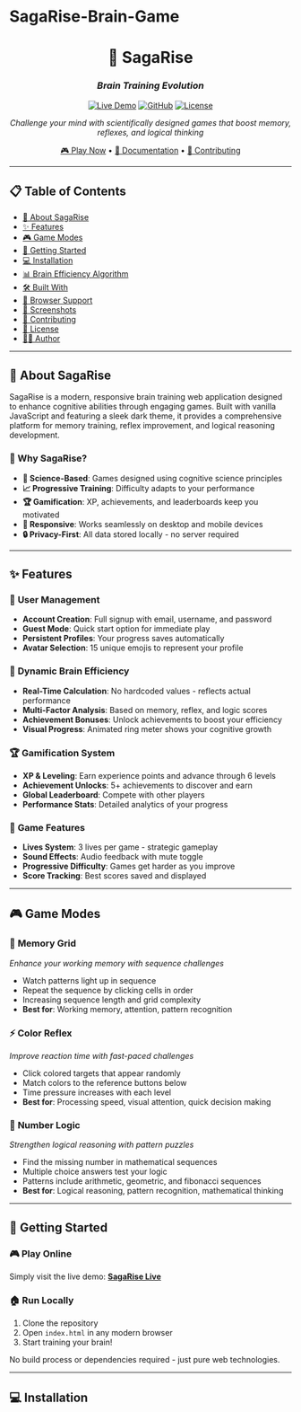 # SagaRise-Brain-Game
<div align="center">
  
# 🧠 SagaRise
### *Brain Training Evolution*

[![Live Demo](https://img.shields.io/badge/Live-Demo-brightgreen?style=for-the-badge)](https://saga9596.github.io/sagarise-brain-training)
[![GitHub](https://img.shields.io/badge/GitHub-Repository-blue?style=for-the-badge)](https://github.com/saga9596/sagarise-brain-training)
[![License](https://img.shields.io/badge/License-MIT-yellow?style=for-the-badge)](LICENSE)

*Challenge your mind with scientifically designed games that boost memory, reflexes, and logical thinking*

[🎮 Play Now](https://YOUR_USERNAME.github.io/sagarise-brain-training) • [📖 Documentation](#documentation) • [🤝 Contributing](#contributing)

</div>

---

## 📋 Table of Contents

- [🎯 About SagaRise](#-about-sagarise)
- [✨ Features](#-features)
- [🎮 Game Modes](#-game-modes)
- [🚀 Getting Started](#-getting-started)
- [💻 Installation](#-installation)
- [📊 Brain Efficiency Algorithm](#-brain-efficiency-algorithm)
- [🛠️ Built With](#️-built-with)
- [📱 Browser Support](#-browser-support)
- [🎨 Screenshots](#-screenshots)
- [🤝 Contributing](#-contributing)
- [📄 License](#-license)
- [👨‍💻 Author](#-author)

---

## 🎯 About SagaRise

SagaRise is a modern, responsive brain training web application designed to enhance cognitive abilities through engaging games. Built with vanilla JavaScript and featuring a sleek dark theme, it provides a comprehensive platform for memory training, reflex improvement, and logical reasoning development.

### 🎪 Why SagaRise?

- **🔬 Science-Based**: Games designed using cognitive science principles
- **📈 Progressive Training**: Difficulty adapts to your performance
- **🏆 Gamification**: XP, achievements, and leaderboards keep you motivated
- **📱 Responsive**: Works seamlessly on desktop and mobile devices
- **🔒 Privacy-First**: All data stored locally - no server required

---

## ✨ Features

### 🔐 **User Management**
- **Account Creation**: Full signup with email, username, and password
- **Guest Mode**: Quick start option for immediate play
- **Persistent Profiles**: Your progress saves automatically
- **Avatar Selection**: 15 unique emojis to represent your profile

### 🧠 **Dynamic Brain Efficiency**
- **Real-Time Calculation**: No hardcoded values - reflects actual performance
- **Multi-Factor Analysis**: Based on memory, reflex, and logic scores
- **Achievement Bonuses**: Unlock achievements to boost your efficiency
- **Visual Progress**: Animated ring meter shows your cognitive growth

### 🏆 **Gamification System**
- **XP & Leveling**: Earn experience points and advance through 6 levels
- **Achievement Unlocks**: 5+ achievements to discover and earn
- **Global Leaderboard**: Compete with other players
- **Performance Stats**: Detailed analytics of your progress

### 🎯 **Game Features**
- **Lives System**: 3 lives per game - strategic gameplay
- **Sound Effects**: Audio feedback with mute toggle
- **Progressive Difficulty**: Games get harder as you improve
- **Score Tracking**: Best scores saved and displayed

---

## 🎮 Game Modes

### 🧠 **Memory Grid**
*Enhance your working memory with sequence challenges*

- Watch patterns light up in sequence
- Repeat the sequence by clicking cells in order
- Increasing sequence length and grid complexity
- **Best for**: Working memory, attention, pattern recognition

### ⚡ **Color Reflex**
*Improve reaction time with fast-paced challenges*

- Click colored targets that appear randomly
- Match colors to the reference buttons below
- Time pressure increases with each level
- **Best for**: Processing speed, visual attention, quick decision making

### 🧩 **Number Logic**
*Strengthen logical reasoning with pattern puzzles*

- Find the missing number in mathematical sequences
- Multiple choice answers test your logic
- Patterns include arithmetic, geometric, and fibonacci sequences
- **Best for**: Logical reasoning, pattern recognition, mathematical thinking

---

## 🚀 Getting Started

### 🎮 **Play Online**
Simply visit the live demo: **[SagaRise Live](https://YOUR_USERNAME.github.io/sagarise-brain-training)**

### 🏠 **Run Locally**
1. Clone the repository
2. Open `index.html` in any modern browser
3. Start training your brain!

No build process or dependencies required - just pure web technologies.

---

## 💻 Installation

